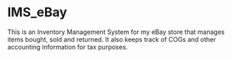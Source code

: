 # IMS_eBay
This is an Inventory Management System for my eBay store that manages items bought, sold and returned. It also keeps track of COGs and other accounting information for tax purposes.

